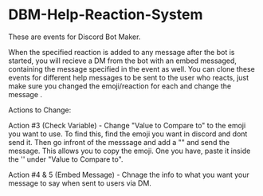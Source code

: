 # DBM-Help-Reaction-System

These are events for Discord Bot Maker.

When the specified reaction is added to any message after the bot is started,
you will recieve a DM from the bot with an embed messaged, containing the
message specified in the event as well. You can clone these events for different
help messages to be sent to the user who reacts, just make sure you changed the 
emoji/reaction for each and change the message . 

Actions to Change:

Action #3 (Check Variable) - Change "Value to Compare to" to the emoji you want to
use. To find this, find the emoji you want in discord and dont send it. Then go 
infront of the messsage and add a "\" and send the message. This allows you to
copy the emoji. One you have, paste it inside the '' under "Value to Compare to".

Action #4 & 5 (Embed Message) - Chnage the info to what you want your message to
say when sent to users via DM.

